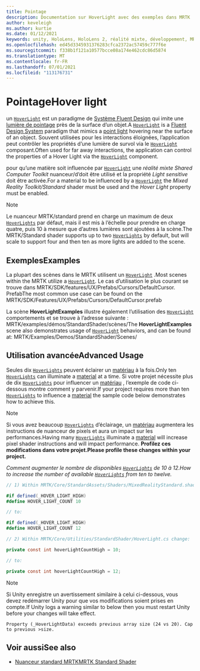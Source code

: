 ```yaml
---
title: Pointage
description: Documentation sur HoverLight avec des exemples dans MRTK
author: keveleigh
ms.author: kurtie
ms.date: 01/12/2021
keywords: unity, HoloLens, HoloLens 2, réalité mixte, développement, MRTK, lumière de survol,
ms.openlocfilehash: ed45d3345931376283cfca2372ac57459c777f6e
ms.sourcegitcommit: f338b1f121a10577bcce08a174e462cdc86d5874
ms.translationtype: MT
ms.contentlocale: fr-FR
ms.lasthandoff: 07/01/2021
ms.locfileid: "113176731"
---
```

# <a name="hover-light"></a><span data-ttu-id="2f8e5-104">Pointage</span><span class="sxs-lookup"><span data-stu-id="2f8e5-104">Hover light</span></span>

<span data-ttu-id="2f8e5-105">un [`HoverLight`](xref:Microsoft.MixedReality.Toolkit.Utilities.HoverLight) est un paradigme de [Système Fluent Design](https://www.microsoft.com/design/fluent/) qui imite une [lumière de pointage](https://docs.unity3d.com/Manual/Lighting.html) près de la surface d’un objet.</span><span class="sxs-lookup"><span data-stu-id="2f8e5-105">A [`HoverLight`](xref:Microsoft.MixedReality.Toolkit.Utilities.HoverLight) is a [Fluent Design System](https://www.microsoft.com/design/fluent/) paradigm that mimics a [point light](https://docs.unity3d.com/Manual/Lighting.html) hovering near the surface of an object.</span></span> <span data-ttu-id="2f8e5-106">Souvent utilisées pour les interactions éloignées, l’application peut contrôler les propriétés d’une lumière de survol via le [`HoverLight`](xref:Microsoft.MixedReality.Toolkit.Utilities.HoverLight) composant.</span><span class="sxs-lookup"><span data-stu-id="2f8e5-106">Often used for far away interactions, the application can control the properties of a Hover Light via the [`HoverLight`](xref:Microsoft.MixedReality.Toolkit.Utilities.HoverLight) component.</span></span>

<span data-ttu-id="2f8e5-107">pour qu’une matière soit influencée par [`HoverLight`](xref:Microsoft.MixedReality.Toolkit.Utilities.HoverLight) une *réalité mixte Shared Computer Toolkit* nuanceur/d’doit être utilisé et la propriété *Light sensitive* doit être activée.</span><span class="sxs-lookup"><span data-stu-id="2f8e5-107">For a material to be influenced by a [`HoverLight`](xref:Microsoft.MixedReality.Toolkit.Utilities.HoverLight) the *Mixed Reality Toolkit/Standard* shader must be used and the *Hover Light* property must be enabled.</span></span>

> [!Note]
> <span data-ttu-id="2f8e5-108">Le nuanceur MRTK/standard prend en charge un maximum de deux [`HoverLights`](xref:Microsoft.MixedReality.Toolkit.Utilities.HoverLight) par défaut, mais il est mis à l’échelle pour prendre en charge quatre, puis 10 à mesure que d’autres lumières sont ajoutées à la scène.</span><span class="sxs-lookup"><span data-stu-id="2f8e5-108">The MRTK/Standard shader supports up to two [`HoverLights`](xref:Microsoft.MixedReality.Toolkit.Utilities.HoverLight) by default, but will scale to support four and then ten as more lights are added to the scene.</span></span>

## <a name="examples"></a><span data-ttu-id="2f8e5-109">Exemples</span><span class="sxs-lookup"><span data-stu-id="2f8e5-109">Examples</span></span>

<span data-ttu-id="2f8e5-110">La plupart des scènes dans le MRTK utilisent un [`HoverLight`](xref:Microsoft.MixedReality.Toolkit.Utilities.HoverLight) .</span><span class="sxs-lookup"><span data-stu-id="2f8e5-110">Most scenes within the MRTK utilize a [`HoverLight`](xref:Microsoft.MixedReality.Toolkit.Utilities.HoverLight).</span></span> <span data-ttu-id="2f8e5-111">Le cas d’utilisation le plus courant se trouve dans MRTK/SDK/features/UX/Prefabs/Cursors/DefaultCursor. Prefab</span><span class="sxs-lookup"><span data-stu-id="2f8e5-111">The most common use case can be found on the MRTK/SDK/Features/UX/Prefabs/Cursors/DefaultCursor.prefab</span></span>

<span data-ttu-id="2f8e5-112">La scène **HoverLightExamples** illustre également l’utilisation des [`HoverLight`](xref:Microsoft.MixedReality.Toolkit.Utilities.HoverLight) comportements et se trouve à l’adresse suivante : MRTK/examples/démos/StandardShader/scènes/</span><span class="sxs-lookup"><span data-stu-id="2f8e5-112">The **HoverLightExamples** scene also demonstrates usage of [`HoverLight`](xref:Microsoft.MixedReality.Toolkit.Utilities.HoverLight) behaviors, and can be found at: MRTK/Examples/Demos/StandardShader/Scenes/</span></span>

## <a name="advanced-usage"></a><span data-ttu-id="2f8e5-113">Utilisation avancée</span><span class="sxs-lookup"><span data-stu-id="2f8e5-113">Advanced Usage</span></span>

<span data-ttu-id="2f8e5-114">Seules dix [`HoverLights`](xref:Microsoft.MixedReality.Toolkit.Utilities.HoverLight) peuvent éclairer un [matériau](https://docs.unity3d.com/ScriptReference/Material.html) à la fois.</span><span class="sxs-lookup"><span data-stu-id="2f8e5-114">Only ten [`HoverLights`](xref:Microsoft.MixedReality.Toolkit.Utilities.HoverLight) can illuminate a [material](https://docs.unity3d.com/ScriptReference/Material.html) at a time.</span></span> <span data-ttu-id="2f8e5-115">Si votre projet nécessite plus de dix [`HoverLights`](xref:Microsoft.MixedReality.Toolkit.Utilities.HoverLight) pour influencer un [matériau](https://docs.unity3d.com/ScriptReference/Material.html) , l’exemple de code ci-dessous montre comment y parvenir.</span><span class="sxs-lookup"><span data-stu-id="2f8e5-115">If your project requires more than ten [`HoverLights`](xref:Microsoft.MixedReality.Toolkit.Utilities.HoverLight) to influence a [material](https://docs.unity3d.com/ScriptReference/Material.html) the sample code below demonstrates how to achieve this.</span></span>

> [!Note]
> <span data-ttu-id="2f8e5-116">Si vous avez beaucoup [`HoverLights`](xref:Microsoft.MixedReality.Toolkit.Utilities.HoverLight) d’éclairage, un [matériau](https://docs.unity3d.com/ScriptReference/Material.html) augmentera les instructions de nuanceur de pixels et aura un impact sur les performances.</span><span class="sxs-lookup"><span data-stu-id="2f8e5-116">Having many [`HoverLights`](xref:Microsoft.MixedReality.Toolkit.Utilities.HoverLight) illuminate a [material](https://docs.unity3d.com/ScriptReference/Material.html) will increase pixel shader instructions and will impact performance.</span></span> <span data-ttu-id="2f8e5-117">**Profilez ces modifications dans votre projet.**</span><span class="sxs-lookup"><span data-stu-id="2f8e5-117">**Please profile these changes within your project.**</span></span>

<span data-ttu-id="2f8e5-118">*Comment augmenter le nombre de disponibles [`HoverLights`](xref:Microsoft.MixedReality.Toolkit.Utilities.HoverLight) de 10 à 12.*</span><span class="sxs-lookup"><span data-stu-id="2f8e5-118">*How to increase the number of available [`HoverLights`](xref:Microsoft.MixedReality.Toolkit.Utilities.HoverLight) from ten to twelve.*</span></span>

```C#
// 1) Within MRTK/Core/StandardAssets/Shaders/MixedRealityStandard.shader change:

#if defined(_HOVER_LIGHT_HIGH)
#define HOVER_LIGHT_COUNT 10

// to:

#if defined(_HOVER_LIGHT_HIGH)
#define HOVER_LIGHT_COUNT 12

// 2) Within MRTK/Core/Utilities/StandardShader/HoverLight.cs change:

private const int hoverLightCountHigh = 10;

// to:

private const int hoverLightCountHigh = 12;
```

> [!NOTE]
> <span data-ttu-id="2f8e5-119">Si Unity enregistre un avertissement similaire à celui ci-dessous, vous devez redémarrer Unity pour que vos modifications soient prises en compte.</span><span class="sxs-lookup"><span data-stu-id="2f8e5-119">If Unity logs a warning similar to below then you must restart Unity before your changes will take effect.</span></span>
>
> `Property (_HoverLightData) exceeds previous array size (24 vs 20). Cap to previous >size.`

## <a name="see-also"></a><span data-ttu-id="2f8e5-120">Voir aussi</span><span class="sxs-lookup"><span data-stu-id="2f8e5-120">See also</span></span>

* [<span data-ttu-id="2f8e5-121">Nuanceur standard MRTK</span><span class="sxs-lookup"><span data-stu-id="2f8e5-121">MRTK Standard Shader</span></span>](mrtk-standard-shader.md)
